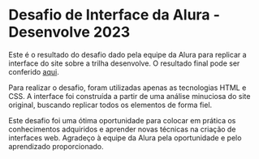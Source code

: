 # Desafio de Interface da Alura - Desenvolve 2023

<p>Este é o resultado do desafio dado pela equipe da Alura para replicar a interface do site sobre a trilha desenvolve. O resultado final pode ser conferido <a href="https://interface-alura.vercel.app/" target="_blank">aqui</a>.</p>

<p>Para realizar o desafio, foram utilizadas apenas as tecnologias HTML e CSS. A interface foi construída a partir de uma análise minuciosa do site original, buscando replicar todos os elementos de forma fiel.</p>

<p>Este desafio foi uma ótima oportunidade para colocar em prática os conhecimentos adquiridos e aprender novas técnicas na criação de interfaces web. Agradeço à equipe da Alura pela oportunidade e pelo aprendizado proporcionado.</p>

